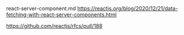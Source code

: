 react-server-component.md
https://reactjs.org/blog/2020/12/21/data-fetching-with-react-server-components.html

https://github.com/reactjs/rfcs/pull/188

